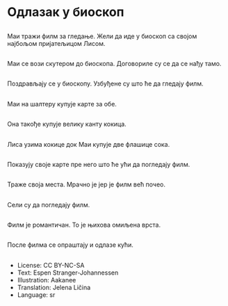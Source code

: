 # Одлазак у биоскоп

##
Маи тражи филм за гледање. Жели да иде у биоскоп са својом најбољом пријатељицом Лисом.

##
Маи се вози скутером до биоскопа. Договориле су се да се нађу тамо.

##
Поздрављају се у биоскопу. Узбуђене су што ће да гледају филм.

##
Маи на шалтеру купује карте за обе.

##
Она такође купује велику канту кокица.

##
Лиса узима кокице док Маи купује две флашице сока.

##
Показују своје карте пре него што ће ући да погледају филм.

##
Траже своја места. Мрачно је јер је филм већ почео.

##
Сели су да погледају филм.

##
Филм је романтичан. То је њихова омиљена врста.

##
После филма се опраштају и одлазе кући.

##
* License: CC BY-NC-SA
* Text: Espen Stranger-Johannessen
* Illustration: Aakanee
* Translation: Jelena Ličina
* Language: sr
